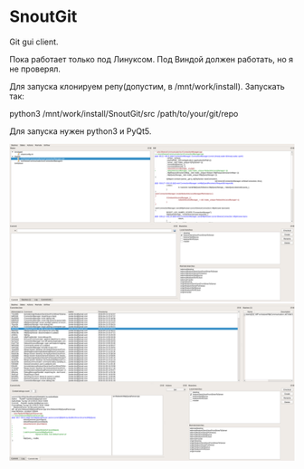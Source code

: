 SnoutGit
========

Git gui client.

Пока работает только под Линуксом. Под Виндой должен работать, но я не проверял.

Для запуска клонируем репу(допустим, в /mnt/work/install). Запускать так:

python3 /mnt/work/install/SnoutGit/src /path/to/your/git/repo

Для запуска нужен python3 и PyQt5.

![Screenshot1](share/images/snapshot1.png)
![Screenshot2](share/images/snapshot2.png)
